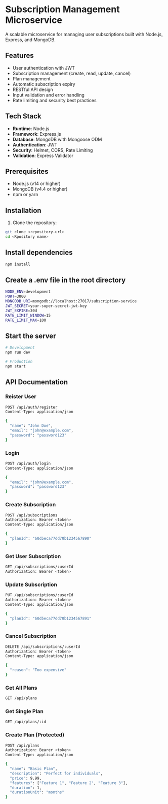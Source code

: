 # Subscription Management Microservice

A scalable microservice for managing user subscriptions built with Node.js, Express, and MongoDB.

## Features

- User authentication with JWT
- Subscription management (create, read, update, cancel)
- Plan management
- Automatic subscription expiry
- RESTful API design
- Input validation and error handling
- Rate limiting and security best practices

## Tech Stack

- **Runtime**: Node.js
- **Framework**: Express.js
- **Database**: MongoDB with Mongoose ODM
- **Authentication**: JWT
- **Security**: Helmet, CORS, Rate Limiting
- **Validation**: Express Validator

## Prerequisites

- Node.js (v14 or higher)
- MongoDB (v4.4 or higher)
- npm or yarn

## Installation

1. Clone the repository:
```bash
git clone <repository-url>
cd <Rpository name>
```
## Install dependencies
``` bash
npm install
```
## Create a .env file in the root directory

```bash
NODE_ENV=development
PORT=3000
MONGODB_URI=mongodb://localhost:27017/subscription-service
JWT_SECRET=your-super-secret-jwt-key
JWT_EXPIRE=30d
RATE_LIMIT_WINDOW=15
RATE_LIMIT_MAX=100
```
## Start the server
```bash
# Development
npm run dev

# Production
npm start
```
## API Documentation

### Reister User
```bash
POST /api/auth/register
Content-Type: application/json

{
  "name": "John Doe",
  "email": "john@example.com",
  "password": "password123"
}
```

### Login
```bash
POST /api/auth/login
Content-Type: application/json

{
  "email": "john@example.com",
  "password": "password123"
}
```

### Create Subscription
```bash
POST /api/subscriptions
Authorization: Bearer <token>
Content-Type: application/json

{
  "planId": "60d5eca77dd70b1234567890"
}
```

### Get User Subscription
```bash
GET /api/subscriptions/:userId
Authorization: Bearer <token>
```

### Update Subscription

```bash
PUT /api/subscriptions/:userId
Authorization: Bearer <token>
Content-Type: application/json

{
  "planId": "60d5eca77dd70b1234567891"
}
```

### Cancel Subscription

```bash
DELETE /api/subscriptions/:userId
Authorization: Bearer <token>
Content-Type: application/json

{
  "reason": "Too expensive"
}
```

### Get All Plans
```bash
GET /api/plans
```

### Get Single Plan
```bash
GET /api/plans/:id
```

### Create Plan (Protected)

```bash
POST /api/plans
Authorization: Bearer <token>
Content-Type: application/json

{
  "name": "Basic Plan",
  "description": "Perfect for individuals",
  "price": 9.99,
  "features": ["Feature 1", "Feature 2", "Feature 3"],
  "duration": 1,
  "durationUnit": "months"
}
```




